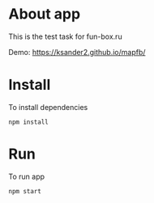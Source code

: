 # About app

This is the test task for fun-box.ru

Demo: https://ksander2.github.io/mapfb/

# Install

To install dependencies

```shell
npm install
```

# Run

To run app

```shell
npm start
```